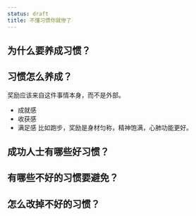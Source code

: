 ```yaml
---
status: draft
title: 不懂习惯你就惨了
---
```

## 为什么要养成习惯？
## 习惯怎么养成？

奖励应该来自这件事情本身，而不是外部。
* 成就感
* 收获感
* 满足感
比如跑步，奖励是身材匀称，精神饱满，心肺功能更好。


## 成功人士有哪些好习惯？
## 有哪些不好的习惯要避免？
## 怎么改掉不好的习惯？
